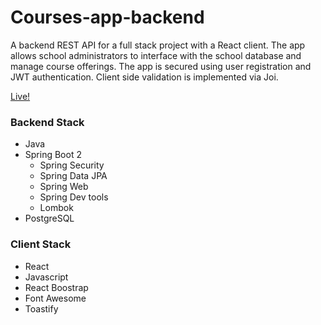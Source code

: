 # Courses-app-backend

A backend REST API for a full stack project with a React client. The app allows school administrators to interface with the school database and manage course offerings. 
The app is secured using user registration and JWT authentication. Client side validation is implemented via Joi. 

[Live!](https://courses-app-frontend.herokuapp.com/)

### Backend Stack

- Java
- Spring Boot 2
  - Spring Security
  - Spring Data JPA
  - Spring Web
  - Spring Dev tools
  - Lombok
- PostgreSQL

### Client Stack

- React
- Javascript
- React Boostrap
- Font Awesome
- Toastify

